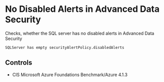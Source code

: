 # No Disabled Alerts in Advanced Data Security

Checks, whether the SQL server has no disabled alerts in Advanced Data Security

```ccl
SQLServer has empty securityAlertPolicy.disabledAlerts
```

## Controls

* CIS Microsoft Azure Foundations Benchmark/Azure 4.1.3

